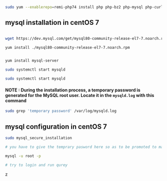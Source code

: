 ```bash
sudo yum --enablerepo=remi-php74 install php php-bz2 php-mysql php-curl php-gd php-intl php-common php-mbstring php-xml
```
## mysql installation in centOS 7

```bash

wget https://dev.mysql.com/get/mysql80-community-release-el7-7.noarch.rpm

yum install ./mysql80-community-release-el7-7.noarch.rpm


yum install mysql-server
```
```bash
sudo systemctl start mysqld

sudo systemctl start mysqld
```
#### NOTE : During the installation process, a temporary password is generated for the MySQL root user. Locate it in the `mysqld.log` with this command

```bash
sudo grep 'temporary password' /var/log/mysqld.log
```

## mysql configuration in centOS 7

```bash
sudo mysql_secure_installation

# you have to give the temprary pasword here so as to be promoted to make a new one
```
```bash
mysql -u root -p 

# try to login and run qurey
```
z
